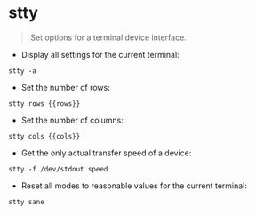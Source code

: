 # stty

> Set options for a terminal device interface.

- Display all settings for the current terminal:

`stty -a`

- Set the number of rows:

`stty rows {{rows}}`

- Set the number of columns:

`stty cols {{cols}}`

- Get the only actual transfer speed of a device:

`stty -f /dev/stdout speed`

- Reset all modes to reasonable values for the current terminal:

`stty sane`
